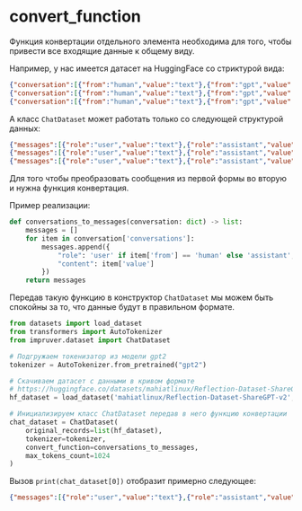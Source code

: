 # convert_function

Функция конвертации отдельного элемента необходима для того, чтобы привести все входящие данные к общему виду.

Например, у нас имеется датасет на HuggingFace со стриктурой вида:

```json lines
{"conversation":[{"from":"human","value":"text"},{"from":"gpt","value":"text"}]}
{"conversation":[{"from":"human","value":"text"},{"from":"gpt","value":"text"}]}
{"conversation":[{"from":"human","value":"text"},{"from":"gpt","value":"text"}]}
```

А класс `ChatDataset` может работать только со следующей структурой данных:

```json lines
{"messages":[{"role":"user","value":"text"},{"role":"assistant","value":"text"}]}
{"messages":[{"role":"user","value":"text"},{"role":"assistant","value":"text"}]}
{"messages":[{"role":"user","value":"text"},{"role":"assistant","value":"text"}]}
```

Для того чтобы преобразовать сообщения из первой формы во вторую и нужна функция конвертация.

Пример реализации:

```python
def conversations_to_messages(conversation: dict) -> list:
    messages = []
    for item in conversation['conversations']:
        messages.append({
            "role": 'user' if item['from'] == 'human' else 'assistant',
            "content": item['value']
        })
    return messages
```

Передав такую функцию в конструктор `ChatDataset` мы можем быть спокойны за то, что данные будут в правильном формате.

```python
from datasets import load_dataset
from transformers import AutoTokenizer
from impruver.dataset import ChatDataset

# Подгружаем токенизатор из модели gpt2
tokenizer = AutoTokenizer.from_pretrained("gpt2")

# Скачиваем датасет с данными в кривом формате
# https://huggingface.co/datasets/mahiatlinux/Reflection-Dataset-ShareGPT-v2
hf_dataset = load_dataset('mahiatlinux/Reflection-Dataset-ShareGPT-v2', split='train')

# Инициализируем класс ChatDataset передав в него функцию конвертации
chat_dataset = ChatDataset(
    original_records=list(hf_dataset),
    tokenizer=tokenizer,
    convert_function=conversations_to_messages,
    max_tokens_count=1024
)
```

Вызов `print(chat_dataset[0])` отобразит примерно следующее:

```json lines
{"messages":[{"role":"user","value":"text"},{"role":"assistant","value":"text"}]}
```
